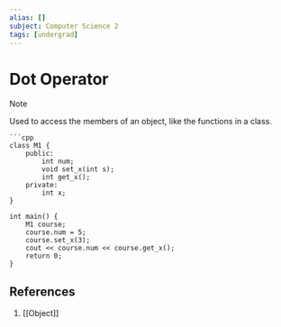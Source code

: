 ```yaml
---
alias: []
subject: Computer Science 2
tags: [undergrad]
---
```

# Dot Operator

> [!note]
>Used to access the members of an object, like the functions in a class.

````ad-example
```cpp
class M1 {
	public:
		int num;
		void set_x(int s);
		int get_x();
	private:
		int x;
}

int main() {
	M1 course;
	course.num = 5;
	course.set_x(3);
	cout << course.num << course.get_x();
	return 0;
}
````

## References
1. [[Object]]